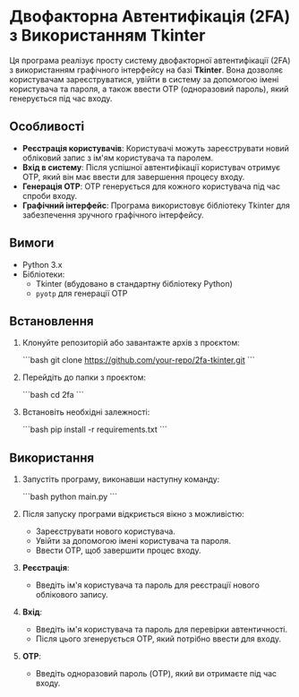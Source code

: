 # Двофакторна Автентифікація (2FA) з Використанням Tkinter

Ця програма реалізує просту систему двофакторної автентифікації (2FA) з використанням графічного інтерфейсу на базі **Tkinter**. Вона дозволяє користувачам зареєструватися, увійти в систему за допомогою імені користувача та пароля, а також ввести OTP (одноразовий пароль), який генерується під час входу.

## Особливості

- **Реєстрація користувачів**: Користувачі можуть зареєструвати новий обліковий запис з ім'ям користувача та паролем.
- **Вхід в систему**: Після успішної автентифікації користувач отримує OTP, який він має ввести для завершення процесу входу.
- **Генерація OTP**: OTP генерується для кожного користувача під час спроби входу.
- **Графічний інтерфейс**: Програма використовує бібліотеку Tkinter для забезпечення зручного графічного інтерфейсу.

## Вимоги

- Python 3.x
- Бібліотеки:
  - Tkinter (вбудовано в стандартну бібліотеку Python)
  - `pyotp` для генерації OTP

## Встановлення

1. Клонуйте репозиторій або завантажте архів з проєктом:

   \`\`\`bash
   git clone https://github.com/your-repo/2fa-tkinter.git
   \`\`\`

2. Перейдіть до папки з проєктом:

   \`\`\`bash
   cd 2fa
   \`\`\`

3. Встановіть необхідні залежності:

   \`\`\`bash
   pip install -r requirements.txt
   \`\`\`

## Використання

1. Запустіть програму, виконавши наступну команду:

   \`\`\`bash
   python main.py
   \`\`\`

2. Після запуску програми відкриється вікно з можливістю:

   - Зареєструвати нового користувача.
   - Увійти за допомогою імені користувача та пароля.
   - Ввести OTP, щоб завершити процес входу.

3. **Реєстрація**:

   - Введіть ім'я користувача та пароль для реєстрації нового облікового запису.

4. **Вхід**:

   - Введіть ім'я користувача та пароль для перевірки автентичності.
   - Після цього згенерується OTP, який потрібно ввести для входу.

5. **OTP**:
   - Введіть одноразовий пароль (OTP), який ви отримаєте під час входу.
